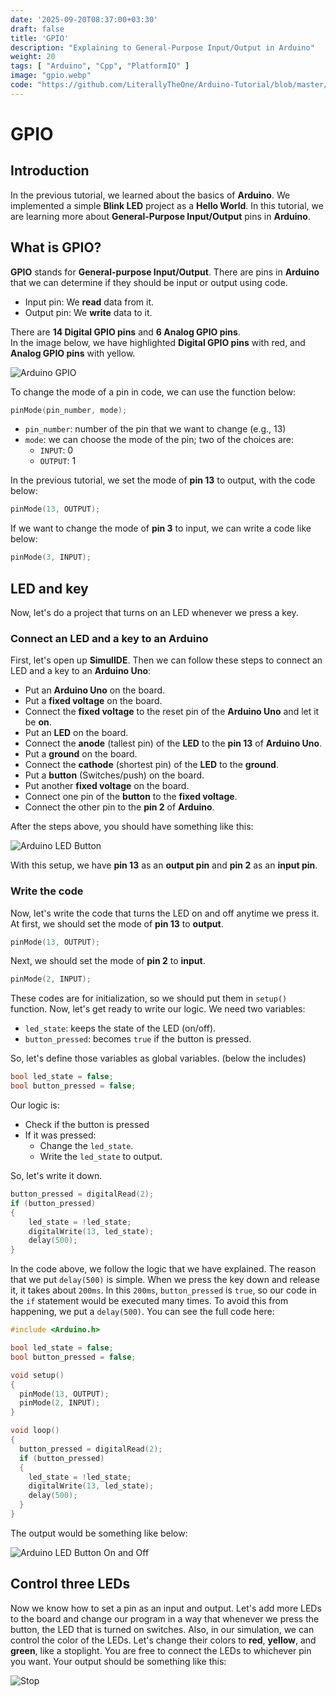 ```yaml
---
date: '2025-09-20T08:37:00+03:30'
draft: false
title: 'GPIO'
description: "Explaining to General-Purpose Input/Output in Arduino"
weight: 20
tags: [ "Arduino", "Cpp", "PlatformIO" ]
image: "gpio.webp"
code: "https://github.com/LiterallyTheOne/Arduino-Tutorial/blob/master/src/1-gpio"
---
```


# GPIO

## Introduction

In the previous tutorial, we learned about the basics of **Arduino**.
We implemented a simple **Blink LED** project as a **Hello World**.
In this tutorial, we are learning more about **General-Purpose Input/Output** pins in **Arduino**.

## What is GPIO?

**GPIO** stands for **General-purpose Input/Output**.
There are pins in **Arduino** that we can determine if they should be input or output using code.

* Input pin: We **read** data from it.
* Output pin: We **write** data to it.

There are **14 Digital GPIO pins** and **6 Analog GPIO pins**.  
In the image below, we have highlighted **Digital GPIO pins** with red,
and **Analog GPIO pins** with yellow.

![Arduino GPIO](arduino-gpio.webp)

To change the mode of a pin in code, we can use the function below:

```cpp
pinMode(pin_number, mode);
```

* `pin_number`: number of the pin that we want to change (e.g., 13)
* `mode`: we can choose the mode of the pin; two of the choices are:
    * `INPUT`: 0
    * `OUTPUT`: 1

In the previous tutorial, we set the mode of **pin 13** to output, with the code below:

```cpp
pinMode(13, OUTPUT);
```

If we want to change the mode of **pin 3** to input, we can write a code like below:

```cpp
pinMode(3, INPUT);
```

## LED and key

Now, let's do a project that turns on an LED whenever we press a key.

### Connect an LED and a key to an Arduino

First, let's open up **SimulIDE**.
Then we can follow these steps to connect an LED and a key to an **Arduino Uno**:

* Put an **Arduino Uno** on the board.
* Put a **fixed voltage** on the board.
* Connect the **fixed voltage** to the reset pin of the **Arduino Uno** and let it be **on**.
* Put an **LED** on the board.
* Connect the **anode** (tallest pin) of the **LED** to the **pin 13** of **Arduino Uno**.
* Put a **ground** on the board.
* Connect the **cathode** (shortest pin) of the **LED** to the **ground**.
* Put a **button** (Switches/push) on the board.
* Put another **fixed voltage** on the board.
* Connect one pin of the **button** to the **fixed voltage**.
* Connect the other pin to the **pin 2** of **Arduino**.

After the steps above, you should have something like this:

![Arduino LED Button](arduino-led-button.webp)

With this setup, we have **pin 13** as an **output pin** and **pin 2** as an **input pin**.

### Write the code

Now, let's write the code that turns the LED on and off anytime we press it.
At first, we should set the mode of **pin 13** to **output**.

```cpp
pinMode(13, OUTPUT);
```

Next, we should set the mode of **pin 2** to **input**.

```cpp
pinMode(2, INPUT);
```

These codes are for initialization, so we should put them in `setup()` function.
Now, let's get ready to write our logic.
We need two variables:

- `led_state`: keeps the state of the LED (on/off).
- `button_pressed`: becomes `true` if the button is pressed.

So, let's define those variables as global variables. (below the includes)

```cpp
bool led_state = false;
bool button_pressed = false;
```

Our logic is:

- Check if the button is pressed
- If it was pressed:
    - Change the `led_state`.
    - Write the `led_state` to output.


So, let's write it down.

```cpp
button_pressed = digitalRead(2);
if (button_pressed)
{
    led_state = !led_state;
    digitalWrite(13, led_state);
    delay(500);
}
```

In the code above, we follow the logic that we have explained.
The reason that we put `delay(500)` is simple.
When we press the key down and release it, it takes about `200ms`.
In this `200ms`, `button_pressed` is `true`, so our code in the `if` statement would be executed many times.
To avoid this from happening, we put a `delay(500)`.
You can see the full code here:

```cpp
#include <Arduino.h>

bool led_state = false;
bool button_pressed = false;

void setup()
{
  pinMode(13, OUTPUT);
  pinMode(2, INPUT);
}

void loop()
{
  button_pressed = digitalRead(2);
  if (button_pressed)
  {
    led_state = !led_state;
    digitalWrite(13, led_state);
    delay(500);
  }
}
```

The output would be something like below:

![Arduino LED Button On and Off](arduino-led-button-on-off.gif)

## Control three LEDs

Now we know how to set a pin as an input and output.
Let's add more LEDs to the board and change our program in a way that whenever we press the button,
the LED that is turned on switches.
Also, in our simulation, we can control the color of the LEDs.
Let's change their colors to **red**, **yellow**, and **green**, like a stoplight.
You are free to connect the LEDs to whichever pin you want.
Your output should be something like this:

![Stop](output.gif)





